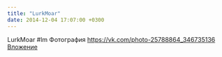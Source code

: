 ```yaml
---
title: "LurkMoar"
date: 2014-12-04 17:07:00 +0300
---
```


LurkMoar
#lm
Фотография
<a class="vk-attach" href="https://vk.com/photo-25788864_346735136">https://vk.com/photo-25788864_346735136</a>
<a class="vk-attach" href="https://vk.com/photo-25788864_346735136">Вложение</a>
